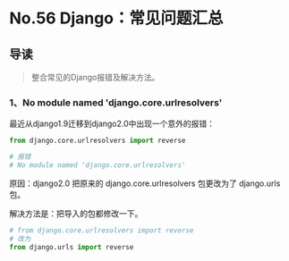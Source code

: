 # No.56 Django：常见问题汇总

## 导读

> 整合常见的Django报错及解决方法。

### 1、No module named 'django.core.urlresolvers'

最近从django1.9迁移到django2.0中出现一个意外的报错：

```python
from django.core.urlresolvers import reverse

# 报错
# No module named 'django.core.urlresolvers'

```

原因：django2.0 把原来的 django.core.urlresolvers 包更改为了 django.urls 包。

解决方法是：把导入的包都修改一下。

```python
# from django.core.urlresolvers import reverse
# 改为
from django.urls import reverse

```
